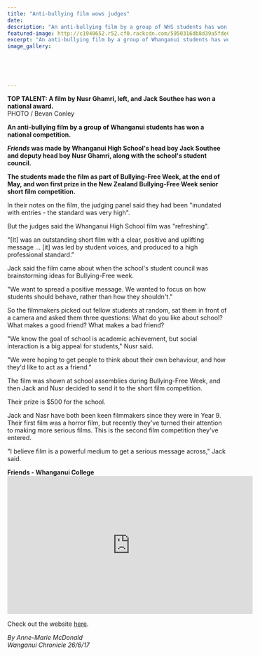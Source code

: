 ```yaml
---
title: "Anti-bullying film wows judges"
date: 
description: "An anti-bullying film by a group of WHS students has won a national competition..."
featured-image: http://c1940652.r52.cf0.rackcdn.com/5950316db8d39a5fde0004db/Anti-bullying-Jack-Southee-Nsur-Ghamri-Chron-june.jpg
excerpt: "An anti-bullying film by a group of Whanganui students has won a national competition. Friends was made by Whanganui High School's head boy Jack Southee and deputy head boy Nusr Ghamri, along with..."
image_gallery:
    
    
    
    
    
---
```


<p><span><strong>TOP TALENT: A film by Nusr Ghamri, left, and Jack Southee has won a national award.</strong><br /> PHOTO / Bevan Conley</span></p>
<p class="element element-paragraph"><strong>An anti-bullying film by a group of Whanganui students has won a national competition.</strong></p>
<p class="element element-paragraph"><strong><em>Friends</em>&nbsp;was made by Whanganui High School's head boy Jack Southee and deputy head boy Nusr Ghamri, along with the school's student council.</strong></p>
<p class="element element-paragraph"><strong>The students made the film as part of Bullying-Free Week, at the end of May, and won first prize in the New Zealand Bullying-Free Week senior short film competition.</strong></p>
<p class="element element-paragraph">In their notes on the film, the judging panel said they had been "inundated with entries - the standard was very high".</p>
<p class="element element-paragraph">But the judges said the Whanganui High School film was "refreshing".</p>
<p class="element element-paragraph">"[It] was an outstanding short film with a clear, positive and uplifting message ... [it] was led by student voices, and produced to a high professional standard."</p>
<p class="element element-paragraph">Jack said the film came about when the school's student council was brainstorming ideas for Bullying-Free week.</p>
<p class="element element-paragraph">"We want to spread a positive message. We wanted to focus on how students should behave, rather than how they shouldn't."</p>
<p class="element element-paragraph">So the filmmakers picked out fellow students at random, sat them in front of a camera and asked them three questions: What do you like about school? What makes a good friend? What makes a bad friend?</p>
<p class="element element-paragraph">"We know the goal of school is academic achievement, but social interaction is a big appeal for students," Nusr said.</p>
<p class="element element-paragraph">"We were hoping to get people to think about their own behaviour, and how they'd like to act as a friend."</p>
<p class="element element-paragraph">The film was shown at school assemblies during Bullying-Free Week, and then Jack and Nusr decided to send it to the short film competition.</p>
<p class="element element-paragraph">Their prize is $500 for the school.</p>
<p class="element element-paragraph">Jack and Nasr have both been keen filmmakers since they were in Year 9. Their first film was a horror film, but recently they've turned their attention to making more serious films. This is the second film competition they've entered.</p>
<p class="element element-paragraph">"I believe film is a powerful medium to get a serious message across," Jack said.</p>
<p class="element element-paragraph"><strong>Friends - Whanganui College</strong><br /><iframe src="https://www.youtube.com/embed/mgaxD13T0YU" frameborder="0" width="560" height="315"></iframe></p>
<p class="element element-paragraph">Check out the website&nbsp;<a href="https://www.bullyingfree.nz/" target="_blank">here</a>.</p>
<p class="element element-paragraph"><em>By Anne-Marie McDonald</em><br /><em>Wanganui Chronicle 26/6/17</em></p>

